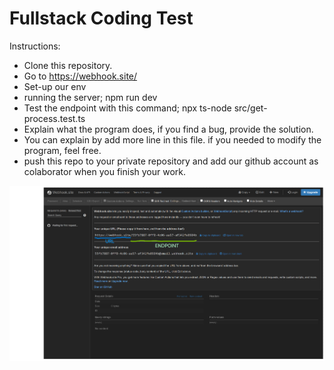 # Fullstack Coding Test

Instructions:
- Clone this repository.
- Go to https://webhook.site/
- Set-up our env
- running the server; npm run dev
- Test the endpoint with this command; npx ts-node src/get-process.test.ts
- Explain what the program does, if you find a bug, provide the solution.
- You can explain by add more line in this file. if you needed to modify the program, feel free.
- push this repo to your private repository and add our github account as colaborator when you finish your work.

![alt text](1.png)


